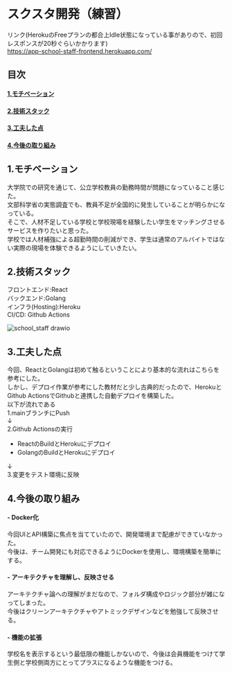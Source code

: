 # スクスタ開発（練習）
リンク(HerokuのFreeプランの都合上Idle状態になっている事がありので、初回レスポンスが20秒ぐらいかかります)  
https://app-school-staff-frontend.herokuapp.com/  

## 目次
#### [1.モチベーション](#1.モチベーション-1)
#### [2.技術スタック](#2.技術スタック-1)
#### [3.工夫した点](#3.工夫した点-1)
#### [4.今後の取り組み](#4.今後の取り組み-1)  

## 1.モチベーション
大学院での研究を通じて、公立学校教員の勤務時間が問題になっていること感じた。  
文部科学省の実態調査でも、教員不足が全国的に発生していることが明らかになっている。  
そこで、人材不足している学校と学校現場を経験したい学生をマッチングさせるサービスを作りたいと思った。  
学校では人材補強による超勤時間の削減ができ、学生は通常のアルバイトではない実際の現場を体験できるようにしていきたい。  　　
## 2.技術スタック
フロントエンド:React  
バックエンド:Golang  
インフラ(Hosting):Heroku  
CI/CD: Github Actions  

![school_staff drawio](https://user-images.githubusercontent.com/40897913/153696491-4612684b-5b2f-4212-acc0-f3fde2c59601.png)


## 3.工夫した点
今回、ReactとGolangは初めて触るということにより基本的な流れはこちらを参考にした。  
しかし、デプロイ作業が参考にした教材だと少し古典的だったので、HerokuとGithub ActionsでGithubと連携した自動デプロイを構築した。  
以下が流れである  
1.mainブランチにPush  
↓  
2.Github Actionsの実行  
- ReactのBuildとHerokuにデプロイ  
- GolangのBuildとHerokuにデプロイ 
 
↓  
3.変更をテスト環境に反映   

## 4.今後の取り組み  
#### - Docker化  
今回UIとAPI構築に焦点を当てていたので、開発環境まで配慮ができていなかった。  
今後は、チーム開発にも対応できるようにDockerを使用し、環境構築を簡単にする。  
#### - アーキテクチャを理解し、反映させる  
アーキテクチャ論への理解がまだなので、フォルダ構成やロジック部分が雑になってしまった。  
今後はクリーンアーキテクチャやアトミックデザインなどを勉強して反映させる。  
#### - 機能の拡張  
学校名を表示するという最低限の機能しかないので、今後は会員機能をつけて学生側と学校側両方にとってプラスになるような機能をつける。  
